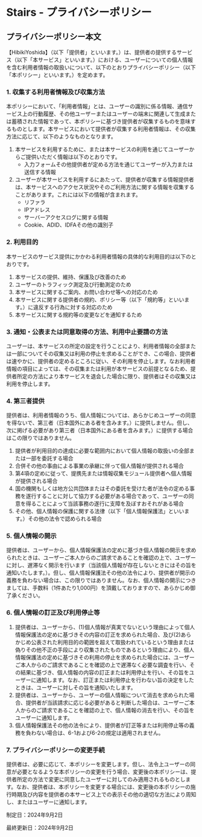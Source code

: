 # Stairs - プライバシーポリシー

## プライバシーポリシー本文

【HibikiYoshida】（以下「提供者」といいます。）は、提供者の提供するサービス（以下「本サービス」といいます。）における、ユーザーについての個人情報を含む利用者情報の取扱いについて、以下のとおりプライバシーポリシー（以下「本ポリシー」といいます。）を定めます。

### 1. **収集する利用者情報及び収集方法**

本ポリシーにおいて、「利用者情報」とは、ユーザーの識別に係る情報、通信サービス上の行動履歴、その他ユーザーまたはユーザーの端末に関連して生成または蓄積された情報であって、本ポリシーに基づき提供者が収集するものを意味するものとします。本サービスにおいて提供者が収集する利用者情報は、その収集方法に応じて、以下のようなものとなります。

1. 本サービスを利用するために、または本サービスの利用を通じてユーザーからご提供いただく情報は以下のとおりです。
    - 入力フォームその他提供者が定める方法を通じてユーザーが入力または送信する情報
2. ユーザーが本サービスを利用するにあたって、提供者が収集する情報提供者は、本サービスへのアクセス状況やそのご利用方法に関する情報を収集することがあります。これには以下の情報が含まれます。
    - リファラ
    - IPアドレス
    - サーバーアクセスログに関する情報
    - Cookie、ADID、IDFAその他の識別子

### **2. 利用目的**

本サービスのサービス提供にかかわる利用者情報の具体的な利用目的は以下のとおりです。

1. 本サービスの提供、維持、保護及び改善のため
2. ユーザーのトラフィック測定及び行動測定のため
3. 本サービスに関するご案内、お問い合わせ等への対応のため
4. 本サービスに関する提供者の規約、ポリシー等（以下「規約等」といいます。）に違反する行為に対する対応のため
5. 本サービスに関する規約等の変更などを通知するため

### **3. 通知・公表または同意取得の方法、利用中止要請の方法**

ユーザーは、本サービスの所定の設定を行うことにより、利用者情報の全部または一部についてその収集又は利用の停止を求めることができ、この場合、提供者は速やかに、提供者の定めるところに従い、その利用を停止します。なお利用者情報の項目によっては、その収集または利用が本サービスの前提となるため、提供者所定の方法により本サービスを退会した場合に限り、提供者はその収集又は利用を停止します。

### 4. **第三者提供**

提供者は、利用者情報のうち、個人情報については、あらかじめユーザーの同意を得ないで、第三者（日本国外にある者を含みます。）に提供しません。但し、次に掲げる必要があり第三者（日本国外にある者を含みます。）に提供する場合はこの限りではありません。

1. 提供者が利用目的の達成に必要な範囲内において個人情報の取扱いの全部または一部を委託する場合
2. 合併その他の事由による事業の承継に伴って個人情報が提供される場合
3. 第4項の定めに従って、提携先または情報収集モジュール提供者へ個人情報が提供される場合
4. 国の機関もしくは地方公共団体またはその委託を受けた者が法令の定める事務を遂行することに対して協力する必要がある場合であって、ユーザーの同意を得ることによって当該事務の遂行に支障を及ぼすおそれがある場合
5. その他、個人情報の保護に関する法律（以下「個人情報保護法」といいます。）その他の法令で認められる場合

### **5. 個人情報の開示**

提供者は、ユーザーから、個人情報保護法の定めに基づき個人情報の開示を求められたときは、ユーザーご本人からのご請求であることを確認の上で、ユーザーに対し、遅滞なく開示を行います（当該個人情報が存在しないときにはその旨を通知いたします。）。但し、個人情報保護法その他の法令により、提供者が開示の義務を負わない場合は、この限りではありません。なお、個人情報の開示につきましては、手数料（1件あたり1,000円）を頂戴しておりますので、あらかじめ御了承ください。

### **6. 個人情報の訂正及び利用停止等**

1. 提供者は、ユーザーから、(1)個人情報が真実でないという理由によって個人情報保護法の定めに基づきその内容の訂正を求められた場合、及び(2)あらかじめ公表された利用目的の範囲を超えて取扱われているという理由または偽りその他不正の手段により収集されたものであるという理由により、個人情報保護法の定めに基づきその利用の停止を求められた場合には、ユーザーご本人からのご請求であることを確認の上で遅滞なく必要な調査を行い、その結果に基づき、個人情報の内容の訂正または利用停止を行い、その旨をユーザーに通知します。なお、訂正または利用停止を行わない旨の決定をしたときは、ユーザーに対しその旨を通知いたします。
2. 提供者は、ユーザーから、ユーザーの個人情報について消去を求められた場合、提供者が当該請求に応じる必要があると判断した場合は、ユーザーご本人からのご請求であることを確認の上で、個人情報の消去を行い、その旨をユーザーに通知します。
3. 個人情報保護法その他の法令により、提供者が訂正等または利用停止等の義務を負わない場合は、6-1および6-2の規定は適用されません。

### **7. プライバシーポリシーの変更手続**

提供者は、必要に応じて、本ポリシーを変更します。但し、法令上ユーザーの同意が必要となるような本ポリシーの変更を行う場合、変更後の本ポリシーは、提供者所定の方法で変更に同意したユーザーに対してのみ適用されるものとします。なお、提供者は、本ポリシーを変更する場合には、変更後の本ポリシーの施行時期及び内容を提供者の本サービス上での表示その他の適切な方法により周知し、またはユーザーに通知します。

制定日：2024年9月2日

最終更新日：2024年9月2日
